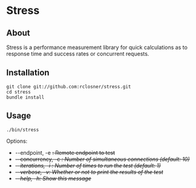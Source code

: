 Stress
======

## About

Stress is a performance measurement library for quick calculations as to response time and success rates or concurrent requests.

## Installation

```
git clone git://github.com:rclosner/stress.git
cd stress
bundle install
```

## Usage

```
./bin/stress
```

Options:
  * --endpoint, -e <s>:   Remote endpoint to test
  * --concurrency, -c <i>:   Number of simultaneous connections (default: 10)
  * --iterations, -i <i>:   Number of times to run the test (default: 1)
  * --verbose, -v:   Whether or not to print the results of the test
  * --help, -h:   Show this message
